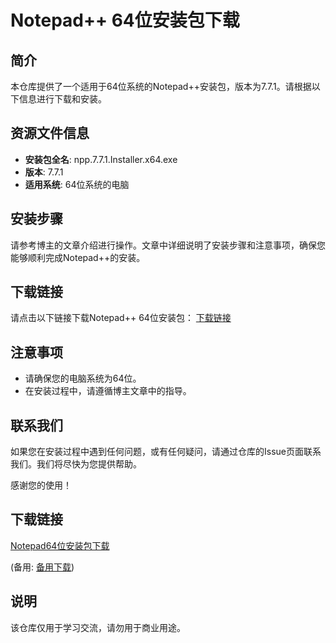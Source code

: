 # Notepad++ 64位安装包下载

## 简介
本仓库提供了一个适用于64位系统的Notepad++安装包，版本为7.7.1。请根据以下信息进行下载和安装。

## 资源文件信息
- **安装包全名**: npp.7.7.1.Installer.x64.exe
- **版本**: 7.7.1
- **适用系统**: 64位系统的电脑

## 安装步骤
请参考博主的文章介绍进行操作。文章中详细说明了安装步骤和注意事项，确保您能够顺利完成Notepad++的安装。

## 下载链接
请点击以下链接下载Notepad++ 64位安装包：
[下载链接](./npp.7.7.1.Installer.x64.exe)

## 注意事项
- 请确保您的电脑系统为64位。
- 在安装过程中，请遵循博主文章中的指导。

## 联系我们
如果您在安装过程中遇到任何问题，或有任何疑问，请通过仓库的Issue页面联系我们。我们将尽快为您提供帮助。

感谢您的使用！

## 下载链接
[Notepad64位安装包下载](https://pan.quark.cn/s/2ebe55ab3994) 

(备用: [备用下载](https://pan.baidu.com/s/1nYF5Qa738pWNP_PmFq6yXg?pwd=1234))

## 说明

该仓库仅用于学习交流，请勿用于商业用途。
